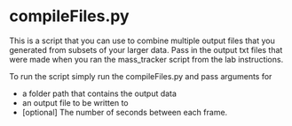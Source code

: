 # compileFiles.py
This is a script that you can use to combine multiple output files
that you generated from subsets of your larger data. Pass in the output
txt files that were made when you ran the mass_tracker script from
the lab instructions.

To run the script simply run the compileFiles.py and pass arguments
for 
 - a folder path that contains the output data
 - an output file to be written to
 - [optional] The number of seconds between each frame.


